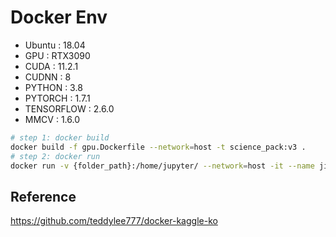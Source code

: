 # Docker Env
- Ubuntu : 18.04
- GPU : RTX3090 
- CUDA : 11.2.1 
- CUDNN : 8
- PYTHON : 3.8
- PYTORCH : 1.7.1
- TENSORFLOW : 2.6.0
- MMCV : 1.6.0


```bash
# step 1: docker build
docker build -f gpu.Dockerfile --network=host -t science_pack:v3 .
# step 2: docker run
docker run -v {folder_path}:/home/jupyter/ --network=host -it --name jiwon science_pack:v4
```

## Reference 
https://github.com/teddylee777/docker-kaggle-ko
